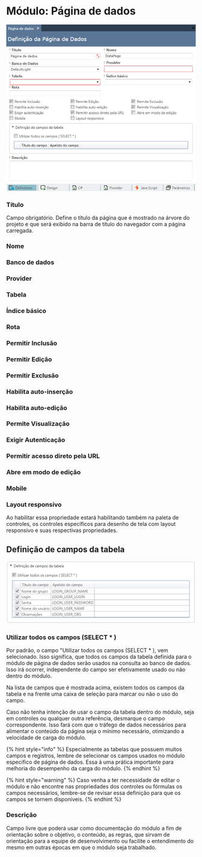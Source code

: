 # Módulo: Página de dados

![](../../../../../.gitbook/assets/image%20%2880%29.png)

### Título

Campo obrigatório. Define o título da página que é mostrado na árvore do projeto e que será exibido na barra de título do navegador com a página carregada.



### Nome

### Banco de dados

### Provider

### Tabela

### Índice básico

### Rota

### Permitir Inclusão

### Permitir Edição

### Permitir Exclusão

### Habilita auto-inserção

### Habilita auto-edição

### Permite Visualização

### Exigir Autenticação

### Permitir acesso direto pela URL

### Abre em modo de edição

### Mobile

### Layout responsivo

Ao habilitar essa propriedade estará habilitando também na paleta de controles, os controles específicos para desenho de tela com layout responsivo e suas respectivas propriedades.

## Definição de campos da tabela

![](../../../../../.gitbook/assets/image%20%2881%29.png)

### Utilizar todos os campos \(SELECT \* \)

Por padrão, o campo "Utilizar todos os campos \(SELECT \* \), vem selecionado. Isso significa, que todos os campos da tabela definida para o módulo de página de dados serão usados na consulta ao banco de dados. Isso irá ocorrer, independente do campo ser efetivamente usado ou não dentro do módulo.

Na lista de campos que é mostrada acima, existem todos os campos da tabela e na frente uma caixa de seleção para marcar ou não o uso do campo.

Caso não tenha intenção de usar o campo da tabela dentro do módulo, seja em controles ou qualquer outra referência, desmarque o campo correspondente. Isso fará com que o tráfego de dados necessários para alimentar o conteúdo da página seja o mínimo necessário, otimizando a velocidade de carga do módulo.

{% hint style="info" %}
Especialmente as tabelas que possuem muitos campos e registros, lembre de selecionar os campos usados no módulo específico de página de dados. Essa á uma prática importante para melhoria do desempenho da carga do módulo.
{% endhint %}

{% hint style="warning" %}
Caso venha a ter necessidade de editar o módulo e não encontre nas propriedades dos controles ou fórmulas os campos necessários, lembre-se de revisar essa definição para que os campos se tornem disponíveis.
{% endhint %}

### Descrição

Campo livre que poderá usar como documentação do módulo a fim de orientação sobre o objetivo, o conteúdo, as regras, que sirvam de orientação para a equipe de desenvolvimento ou facilite o entendimento do mesmo em outras épocas em que o módulo seja trabalhado.

